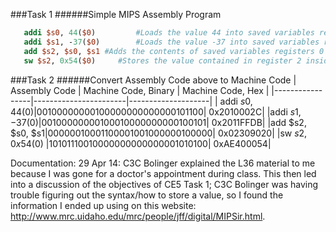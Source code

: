 ###Task 1
######Simple MIPS Assembly Program

```mips
   addi $s0, 44($0)         #Loads the value 44 into saved variables register 0
   addi $s1, -37($0)        #Loads the value -37 into saved variables register 1
   add $s2, $s0, $s1 #Adds the contents of saved variables registers 0 and 1 and stores the result in register 2
   sw $s2, 0x54($0)     #Stores the value contained in register 2 inside memory address x54 (hex value)
```


###Task 2
######Convert Assembly Code above to Machine Code
|  Assembly Code  | Machine Code, Binary  | Machine Code, Hex  |
|-----------------|-----------------------|--------------------|
| addi $s0, 44($0)|00100000000100000000000000101100| 0x2010002C|
|addi $s1, -37($0)|00100000000100010000000000100101| 0x2011FFDB|
|add $s2, $s0, $s1|00000010001100001001000000100000| 0x02309020|
|sw $s2, 0x54($0) |10101110010000000000000001010100| 0xAE400054|


Documentation: 29 Apr 14: C3C Bolinger explained the L36 material to me because I was gone for a doctor's appointment during class. This then led into a discussion of the objectives of CE5 Task 1; C3C Bolinger was having trouble figuring out the syntax/how to store a value, so I found the information I ended up using on this website: http://www.mrc.uidaho.edu/mrc/people/jff/digital/MIPSir.html.
